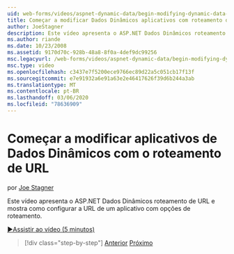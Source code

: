 ```yaml
---
uid: web-forms/videos/aspnet-dynamic-data/begin-modifying-dynamic-data-applications-with-url-routing
title: Começar a modificar Dados Dinâmicos aplicativos com roteamento de URL | Microsoft Docs
author: JoeStagner
description: Este vídeo apresenta o ASP.NET Dados Dinâmicos roteamento de URL e mostra como configurar a URL de um aplicativo com opções de roteamento.
ms.author: riande
ms.date: 10/23/2008
ms.assetid: 9170d70c-928b-48a8-8f0a-4def9dc99256
msc.legacyurl: /web-forms/videos/aspnet-dynamic-data/begin-modifying-dynamic-data-applications-with-url-routing
msc.type: video
ms.openlocfilehash: c3437e7f5200ece9766ec89d22a5c051cb17f13f
ms.sourcegitcommit: e7e91932a6e91a63e2e46417626f39d6b244a3ab
ms.translationtype: MT
ms.contentlocale: pt-BR
ms.lasthandoff: 03/06/2020
ms.locfileid: "78636909"
---
```

# <a name="begin-modifying-dynamic-data-applications-with-url-routing"></a>Começar a modificar aplicativos de Dados Dinâmicos com o roteamento de URL

por [Joe Stagner](https://github.com/JoeStagner)

Este vídeo apresenta o ASP.NET Dados Dinâmicos roteamento de URL e mostra como configurar a URL de um aplicativo com opções de roteamento.

[&#9654;Assistir ao vídeo (5 minutos)](https://channel9.msdn.com/Blogs/ASP-NET-Site-Videos/begin-modifying-dynamic-data-applications-with-url-routing)

> [!div class="step-by-step"]
> [Anterior](begin-editing-the-templates-in-aspnet-dynamic-data-applications.md)
> [Próximo](enable-in-line-editing-in-aspnet-dynamic-data-applications.md)
